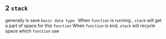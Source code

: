 ## 2 `stack` 
generally is save `basic data type `
When `function` is running , `stack` will get a part of space for this `function` 
When `function` is end, `stack` will recycle space which `function` use


